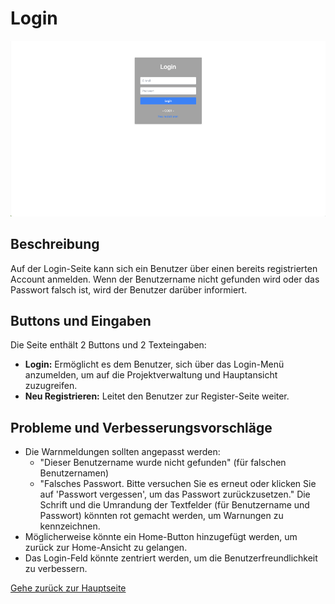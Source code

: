 # Login

![Login-Ansicht](screenshots/login.png)

## Beschreibung

Auf der Login-Seite kann sich ein Benutzer über einen bereits registrierten Account anmelden. Wenn der Benutzername nicht gefunden wird oder das Passwort falsch ist, wird der Benutzer darüber informiert.

## Buttons und Eingaben

Die Seite enthält 2 Buttons und 2 Texteingaben:

- **Login:** Ermöglicht es dem Benutzer, sich über das Login-Menü anzumelden, um auf die Projektverwaltung und Hauptansicht zuzugreifen.
- **Neu Registrieren:** Leitet den Benutzer zur Register-Seite weiter.

## Probleme und Verbesserungsvorschläge

- Die Warnmeldungen sollten angepasst werden:
  - "Dieser Benutzername wurde nicht gefunden" (für falschen Benutzernamen)
  - "Falsches Passwort. Bitte versuchen Sie es erneut oder klicken Sie auf 'Passwort vergessen', um das Passwort zurückzusetzen."
    Die Schrift und die Umrandung der Textfelder (für Benutzername und Passwort) könnten rot gemacht werden, um Warnungen zu kennzeichnen.
- Möglicherweise könnte ein Home-Button hinzugefügt werden, um zurück zur Home-Ansicht zu gelangen.
- Das Login-Feld könnte zentriert werden, um die Benutzerfreundlichkeit zu verbessern.

[Gehe zurück zur Hauptseite](index.md)
